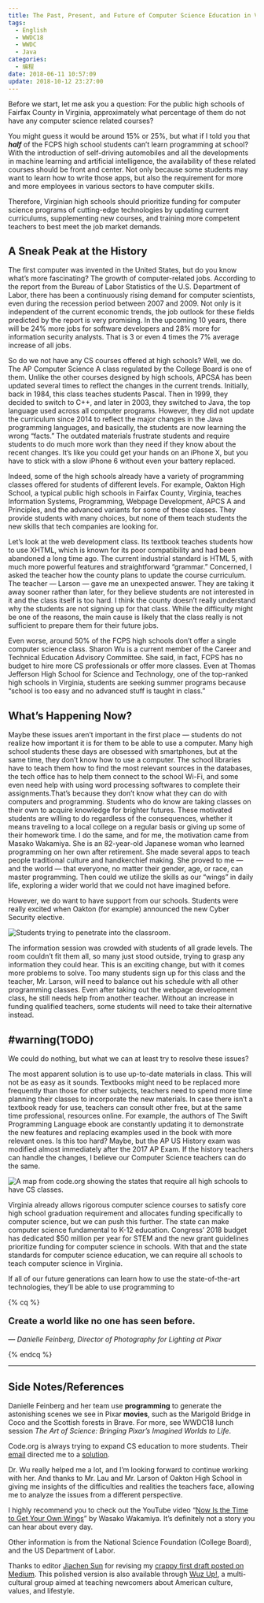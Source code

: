```yaml
---
title: The Past, Present, and Future of Computer Science Education in Virginian High Schools
tags:
  - English
  - WWDC18
  - WWDC
  - Java
categories:
  - 编程
date: 2018-06-11 10:57:09
update: 2018-10-12 23:27:00
---
```


Before we start, let me ask you a question: For the public high schools of Fairfax County in Virginia, approximately what percentage of them do not have any computer science related courses?

<!-- more -->

You might guess it would be around 15% or 25%, but what if I told you that ***half*** of the FCPS high school students can’t learn programming at school? With the introduction of self-driving automobiles and all the developments in machine learning and artificial intelligence, the availability of these related courses should be front and center. Not only because some students may want to learn how to write those apps, but also the requirement for more and more employees in various sectors to have computer skills.

Therefore, Virginian high schools should prioritize funding for computer science programs of cutting-edge technologies by updating current curriculums, supplementing new courses, and training more competent teachers to best meet the job market demands.

## A Sneak Peak at the History

The first computer was invented in the United States, but do you know what’s more fascinating? The growth of computer-related jobs. According to the report from the Bureau of Labor Statistics of the U.S. Department of Labor, there has been a continuously rising demand for computer scientists, even during the recession period between 2007 and 2009. Not only is it independent of the current economic trends, the job outlook for these fields predicted by the report is very promising. In the upcoming 10 years, there will be 24% more jobs for software developers and 28% more for information security analysts. That is 3 or even 4 times the 7% average increase of all jobs.

So do we not have any CS courses offered at high schools? Well, we do. The AP Computer Science A class regulated by the College Board is one of them. Unlike the other courses designed by high schools, APCSA has been updated several times to reflect the changes in the current trends. Initially, back in 1984, this class teaches students Pascal. Then in 1999, they decided to switch to C++, and later in 2003, they switched to Java, the top language used across all computer programs. However, they did not update the curriculum since 2014 to reflect the major changes in the Java programming languages, and basically, the students are now learning the wrong “facts.” The outdated materials frustrate students and require students to do much more work than they need if they know about the recent changes. It’s like you could get your hands on an iPhone X, but you have to stick with a slow iPhone 6 without even your battery replaced.

Indeed, some of the high schools already have a variety of programming classes offered for students of different levels. For example, Oakton High School, a typical public high schools in Fairfax County, Virginia, teaches Information Systems, Programming, Webpage Development, APCS A and Principles, and the advanced variants for some of these classes. They provide students with many choices, but none of them teach students the new skills that tech companies are looking for.

Let’s look at the web development class. Its textbook teaches students how to use XHTML, which is known for its poor compatibility and had been abandoned a long time ago. The current industrial standard is HTML 5, with much more powerful features and straightforward “grammar.” Concerned, I asked the teacher how the county plans to update the course curriculum. The teacher — Larson — gave me an unexpected answer. They are taking it away sooner rather than later, for they believe students are not interested in it and the class itself is too hard. I think the county doesn’t really understand why the students are not signing up for that class. While the difficulty might be one of the reasons, the main cause is likely that the class really is not sufficient to prepare them for their future jobs.

Even worse, around 50% of the FCPS high schools don’t offer a single computer science class. Sharon Wu is a current member of the Career and Technical Education Advisory Committee. She said, in fact, FCPS has no budget to hire more CS professionals or offer more classes. Even at Thomas Jefferson High School for Science and Technology, one of the top-ranked high schools in Virginia, students are seeking summer programs because “school is too easy and no advanced stuff is taught in class.”

## What’s Happening Now?

Maybe these issues aren’t important in the first place — students do not realize how important it is for them to be able to use a computer. Many high school students these days are obsessed with smartphones, but at the same time, they don’t know how to use a computer. The school libraries have to teach them how to find the most relevant sources in the databases, the tech office has to help them connect to the school Wi-Fi, and some even need help with using word processing softwares to complete their assignments.That’s because they don’t know what they can do with computers and programming. Students who do know are taking classes on their own to acquire knowledge for brighter futures. These motivated students are willing to do regardless of the consequences, whether it means traveling to a local college on a regular basis or giving up some of their homework time. I do the same, and for me, the motivation came from Masako Wakamiya. She is an 82-year-old Japanese woman who learned programming on her own after retirement. She made several apps to teach people traditional culture and handkerchief making. She proved to me — and the world — that everyone, no matter their gender, age, or race, can master programming. Then could we utilize the skills as our “wings” in daily life, exploring a wider world that we could not have imagined before.

However, we do want to have support from our schools. Students were really excited when Oakton (for example) announced the new Cyber Security elective.

![Students trying to penetrate into the classroom.](https://user-images.githubusercontent.com/10842684/46906595-f47c2c80-ced3-11e8-984e-5ba26a913e12.jpg)

The information session was crowded with students of all grade levels. The room couldn’t fit them all, so many just stood outside, trying to grasp any information they could hear. This is an exciting change, but with it comes more problems to solve. Too many students sign up for this class and the teacher, Mr. Larson, will need to balance out his schedule with all other programming classes. Even after taking out the webpage development class, he still needs help from another teacher. Without an increase in funding qualified teachers, some students will need to take their alternative instead.

## #warning(TODO)

We could do nothing, but what we can at least try to resolve these issues?

The most apparent solution is to use up-to-date materials in class. This will not be as easy as it sounds. Textbooks might need to be replaced more frequently than those for other subjects, teachers need to spend more time planning their classes to incorporate the new materials. In case there isn’t a textbook ready for use, teachers can consult other free, but at the same time professional, resources online. For example, the authors of The Swift Programming Language ebook are constantly updating it to demonstrate the new features and replacing examples used in the book with more relevant ones. Is this too hard? Maybe, but the AP US History exam was modified almost immediately after the 2017 AP Exam. If the history teachers can handle the changes, I believe our Computer Science teachers can do the same.

![A map from code.org showing the states that require all high schools to have CS classes.](https://user-images.githubusercontent.com/10842684/46906599-f7771d00-ced3-11e8-9712-2995d94ac2d2.png)

Virginia already allows rigorous computer science courses to satisfy core high school graduation requirement and allocates funding specifically to computer science, but we can push this further. The state can make computer science fundamental to K-12 education. Congress’ 2018 budget has dedicated $50 million per year for STEM and the new grant guidelines prioritize funding for computer science in schools. With that and the state standards for computer science education, we can require all schools to teach computer science in Virginia.

If all of our future generations can learn how to use the state-of-the-art technologies, they’ll be able to use programming to

{% cq %}

<p style="font-size: 1.3em;font-weight:bold">Create a world like no one has seen before.</p>

— *Danielle Feinberg, Director of Photography for Lighting at Pixar*

{% endcq %}

---

## Side Notes/References

Danielle Feinberg and her team use **programming** to generate the astonishing scenes we see in Pixar **movies**, such as the Marigold Bridge in Coco and the Scottish forests in Brave. For more, see WWDC18 lunch session *The Art of Science: Bringing Pixar’s Imagined Worlds to Life*.

Code.org is always trying to expand CS education to more students. Their [email](https://docs.google.com/document/d/15zBdBbXUA-yEzxEq0VeWAEb9nXuGjmNFWNrYp6UdM8U/edit) directed me to a [solution](https://code.org/files/Making_CS_Fundamental.pdf).

Dr. Wu really helped me a lot, and I’m looking forward to continue working with her. And thanks to Mr. Lau and Mr. Larson of Oakton High School in giving me insights of the difficulties and realities the teachers face, allowing me to analyze the issues from a different perspective.

I highly recommend you to check out the YouTube video “[Now Is the Time to Get Your Own Wings](https://www.youtube.com/watch?v=gUjXiYtOC7Y)” by Wasako Wakamiya. It’s definitely not a story you can hear about every day.

Other information is from the National Science Foundation (College Board), and the US Department of Labor.

Thanks to editor [Jiachen Sun](https://www.uscecc.org/wuzup-team-bio) for revising my [crappy first draft posted on Medium](https://medium.com/@Apollonian/the-past-present-and-future-of-cs-education-in-virginia-high-schools-88b892d8c320). This polished version is also available through [Wuz Up!](https://www.uscecc.org/computer-science-education), a multi-cultural group aimed at teaching newcomers about American culture, values, and lifestyle.
